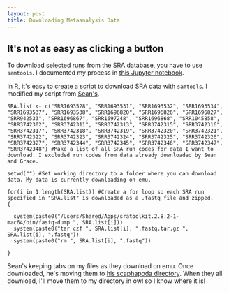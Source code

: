 ```yaml
---
layout: post
title: Downloading Metaanalysis Data
---
```


## It's not as easy as clicking a button

To download [selected runs](https://github.com/RobertsLab/paper-gigas-metaanalysis/blob/master/data/metaanalysis-data-sources.xlsx) from the SRA database, you have to use `samtools`. I documented my process in [this Jupyter notebook](https://github.com/RobertsLab/paper-gigas-metaanalysis/blob/master/notebooks/2017-04-19-Downloading-SRA-Data.ipynb).

In R, it's easy to [create a script](https://github.com/RobertsLab/paper-gigas-metaanalysis/blob/master/scripts/2017-19-04-Downloading-SRA-Data.R) to download SRA data with `samtools`. I modified my script from [Sean's](http://rpubs.com/seanb80/267942).

```
SRA.list <- c("SRR1693528", "SRR1693531", "SRR1693532", "SRR1693534", "SRR1693537", "SRR1693538", "SRR1696820", "SRR1696826", "SRR1696827", "SRR942533", "SRR1696867", "SRR1697248", "SRR1696868", "SRR1045858", "SRR3742302", "SRR3742311", "SRR3742313", "SRR3742315", "SRR3742316", "SRR3742317", "SRR3742318", "SRR3742319", "SRR3742320", "SRR3742321", "SRR3742322", "SRR3742323", "SRR3742324", "SRR3742325", "SRR3742326", "SRR3742327", "SRR3742344", "SRR3742345", "SRR3742346", "SRR3742347", "SRR3742348") #Make a list of all SRA run codes for data I want to download. I excluded run codes from data already downloaded by Sean and Grace.

setwd("") #Set working directory to a folder where you can download data. My data is currently downloading on emu.

for(i in 1:length(SRA.list)) #Create a for loop so each SRA run specified in "SRA.list" is downloaded as a .fastq file and zipped. 
{
  
  system(paste0("/Users/Shared/Apps/sratoolkit.2.8.2-1-mac64/bin/fastq-dump ", SRA.list[i]))
  system(paste0("tar czf ", SRA.list[i], ".fastq.tar.gz ", SRA.list[i], ".fastq"))
  system(paste0("rm ", SRA.list[i], ".fastq"))
  
}
```
Sean's keeping tabs on my files as they download on emu. Once downloaded, he's moving them to [his scaphapoda directory](http://owl.fish.washington.edu/scaphapoda/Sean/SRA_Downloads/). When they all download, I'll move them to my directory in owl so I know where it is!
